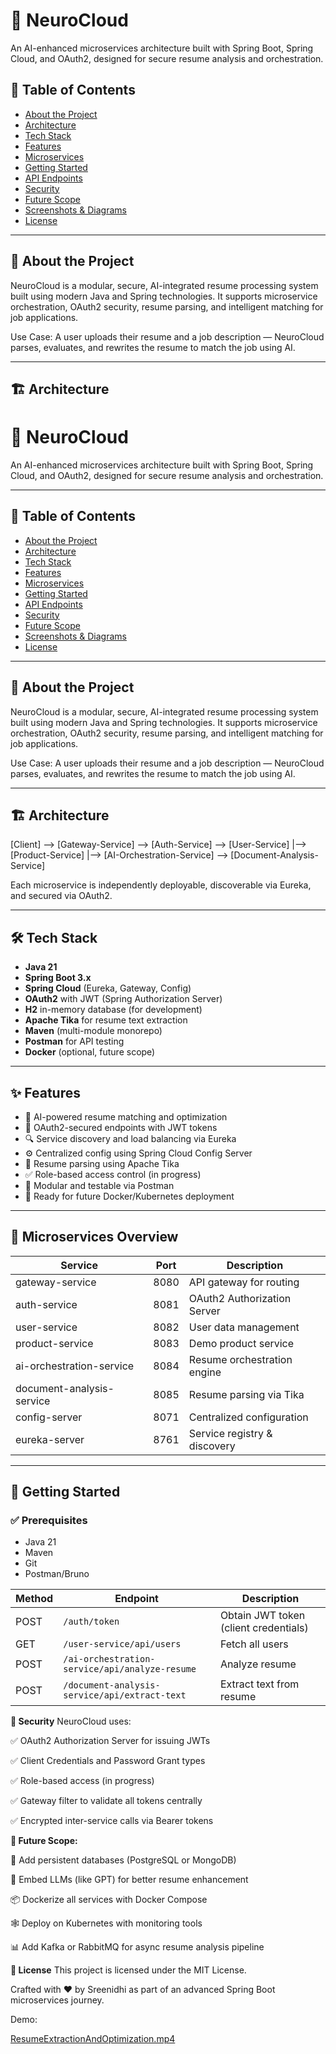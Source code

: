 # 🧠 NeuroCloud

An AI-enhanced microservices architecture built with Spring Boot, Spring Cloud, and OAuth2, designed for secure resume analysis and orchestration.


## 📑 Table of Contents

- [About the Project](#-about-the-project)
- [Architecture](#-architecture)
- [Tech Stack](#-tech-stack)
- [Features](#-features)
- [Microservices](#-microservices)
- [Getting Started](#-getting-started)
- [API Endpoints](#-api-endpoints)
- [Security](#-security)
- [Future Scope](#-future-scope)
- [Screenshots & Diagrams](#-screenshots--diagrams)
- [License](#-license)

---

## 🧩 About the Project

NeuroCloud is a modular, secure, AI-integrated resume processing system built using modern Java and Spring technologies. It supports microservice orchestration, OAuth2 security, resume parsing, and intelligent matching for job applications.

Use Case: A user uploads their resume and a job description — NeuroCloud parses, evaluates, and rewrites the resume to match the job using AI.

---

## 🏗️ Architecture

# 🧠 NeuroCloud

An AI-enhanced microservices architecture built with Spring Boot, Spring Cloud, and OAuth2, designed for secure resume analysis and orchestration.

---

## 📑 Table of Contents

- [About the Project](#-about-the-project)
- [Architecture](#-architecture)
- [Tech Stack](#-tech-stack)
- [Features](#-features)
- [Microservices](#-microservices)
- [Getting Started](#-getting-started)
- [API Endpoints](#-api-endpoints)
- [Security](#-security)
- [Future Scope](#-future-scope)
- [Screenshots & Diagrams](#-screenshots--diagrams)
- [License](#-license)

---

## 🧩 About the Project

NeuroCloud is a modular, secure, AI-integrated resume processing system built using modern Java and Spring technologies. It supports microservice orchestration, OAuth2 security, resume parsing, and intelligent matching for job applications.

Use Case: A user uploads their resume and a job description — NeuroCloud parses, evaluates, and rewrites the resume to match the job using AI.

---

## 🏗️ Architecture

[Client] --> [Gateway-Service] --> [Auth-Service] --> [User-Service]
|--> [Product-Service]
|--> [AI-Orchestration-Service] --> [Document-Analysis-Service]


Each microservice is independently deployable, discoverable via Eureka, and secured via OAuth2.

---

## 🛠 Tech Stack

- **Java 21**
- **Spring Boot 3.x**
- **Spring Cloud** (Eureka, Gateway, Config)
- **OAuth2** with JWT (Spring Authorization Server)
- **H2** in-memory database (for development)
- **Apache Tika** for resume text extraction
- **Maven** (multi-module monorepo)
- **Postman** for API testing
- **Docker** (optional, future scope)

---

## ✨ Features

- 🧠 AI-powered resume matching and optimization
- 🔐 OAuth2-secured endpoints with JWT tokens
- 🔍 Service discovery and load balancing via Eureka
- ⚙️ Centralized config using Spring Cloud Config Server
- 📄 Resume parsing using Apache Tika
- ✅ Role-based access control (in progress)
- 🧪 Modular and testable via Postman
- 🚀 Ready for future Docker/Kubernetes deployment

---

## 🧩 Microservices Overview

| Service | Port | Description |
|--------|------|-------------|
| gateway-service | 8080 | API gateway for routing |
| auth-service | 8081 | OAuth2 Authorization Server |
| user-service | 8082 | User data management |
| product-service | 8083 | Demo product service |
| ai-orchestration-service | 8084 | Resume orchestration engine |
| document-analysis-service | 8085 | Resume parsing via Tika |
| config-server | 8071 | Centralized configuration |
| eureka-server | 8761 | Service registry & discovery |

---

## 🚀 Getting Started

### ✅ Prerequisites

- Java 21
- Maven
- Git
- Postman/Bruno

| Method | Endpoint                                       | Description                           |
| ------ | ---------------------------------------------- | ------------------------------------- |
| POST   | `/auth/token`                                  | Obtain JWT token (client credentials) |
| GET    | `/user-service/api/users`                      | Fetch all users                       |
| POST   | `/ai-orchestration-service/api/analyze-resume` | Analyze resume                        |
| POST   | `/document-analysis-service/api/extract-text`  | Extract text from resume              |

**🔐 Security**
NeuroCloud uses:

✅ OAuth2 Authorization Server for issuing JWTs

✅ Client Credentials and Password Grant types

✅ Role-based access (in progress)

✅ Gateway filter to validate all tokens centrally

✅ Encrypted inter-service calls via Bearer tokens

**🔮 Future Scope:**

🧾 Add persistent databases (PostgreSQL or MongoDB)

🧠 Embed LLMs (like GPT) for better resume enhancement

📦 Dockerize all services with Docker Compose

🕸 Deploy on Kubernetes with monitoring tools

📊 Add Kafka or RabbitMQ for async resume analysis pipeline

**🪪 License**
This project is licensed under the MIT License.


Crafted with ❤️ by Sreenidhi as part of an advanced Spring Boot microservices journey.

Demo:

[ResumeExtractionAndOptimization.mp4](https://github.com/Sree25-0101/NeuroCloud/blob/f7be513c60cd56177f2d717c4c9a271dc4986cb2/ResumeExtractionAndOptimization.mp4)
